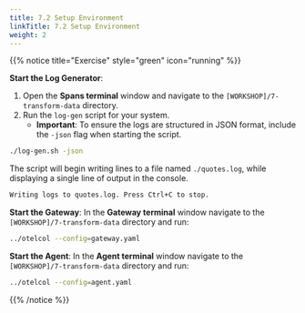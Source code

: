 ```yaml
---
title: 7.2 Setup Environment
linkTitle: 7.2 Setup Environment
weight: 2
---
```


{{% notice title="Exercise" style="green" icon="running" %}}

**Start the Log Generator**:  

1. Open the **Spans terminal** window and navigate to the `[WORKSHOP]/7-transform-data` directory.  
2. Run the `log-gen` script for your system.  
   - **Important**: To ensure the logs are structured in JSON format, include the `-json` flag when starting the script.  

```sh { title="Log Generator" }
./log-gen.sh -json
```

The script will begin writing lines to a file named `./quotes.log`, while displaying a single line of output in the console.

```txt { title="Log Generator Output" }
Writing logs to quotes.log. Press Ctrl+C to stop.
```

**Start the Gateway**: In the **Gateway terminal** window navigate to the `[WORKSHOP]/7-transform-data` directory and run:

```sh { title="Gateway" }
../otelcol --config=gateway.yaml
```

**Start the Agent**: In the **Agent terminal** window navigate to the `[WORKSHOP]/7-transform-data` directory and run:

```sh { title="Agent" }
../otelcol --config=agent.yaml
```

{{% /notice %}}
